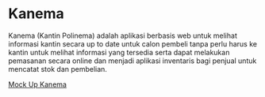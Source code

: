 # Kanema

Kanema (Kantin Polinema) adalah aplikasi berbasis web untuk melihat informasi kantin secara up to date untuk calon pembeli tanpa perlu harus ke kantin untuk melihat informasi yang tersedia serta dapat melakukan pemasanan secara online dan menjadi aplikasi inventaris bagi penjual untuk mencatat stok dan pembelian.

[Mock Up Kanema](https://www.figma.com/file/AcMpygGopV4heCOSJgo0tz/Untitled?type=design&node-id=0%3A1&mode=design&t=UVhPEJdR2Ndcw1a1-1) 
